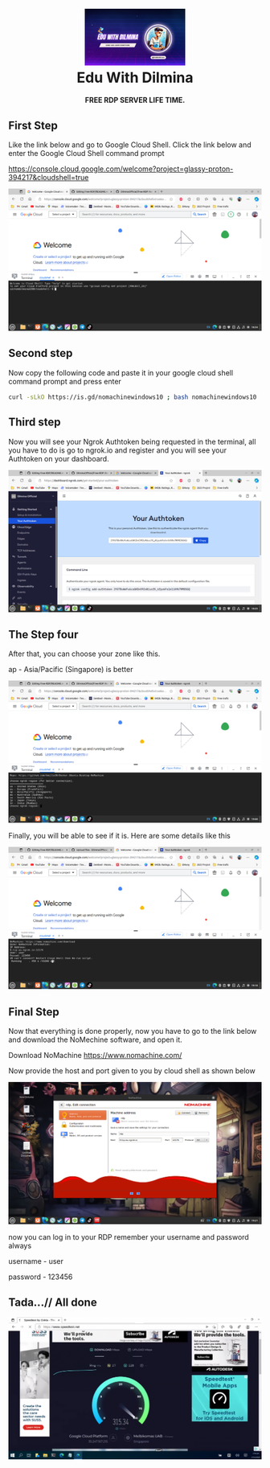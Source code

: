 
<h1 align="center">
  <br>
  <a href="http://www.amitmerchant.com/electron-markdownify"><img src="https://github.com/DilminaOfficial/Free-RDP/blob/main/%40reallygreatsite.png" alt="Markdownify" width="200"></a>
  <br>
  Edu With Dilmina
  <br>
</h1>

<h4 align="center">FREE RDP SERVER LIFE TIME</a>.</h4>

## First Step

Like the link below and go to Google Cloud Shell. Click the link below and enter the Google Cloud Shell command prompt

https://console.cloud.google.com/welcome?project=glassy-proton-394217&cloudshell=true

![screenshot](https://github.com/DilminaOfficial/Free-RDP/blob/main/Screenshot%20from%202023-11-17%2018-34-12.png)


## Second step

Now copy the following code and paste it in your google cloud shell command prompt and press enter

```bash
curl -sLkO https://is.gd/nomachinewindows10 ; bash nomachinewindows10
```
## Third step

Now you will see your Ngrok Authtoken being requested in the terminal, all you have to do is go to ngrok.io and register and you will see your Authtoken on your dashboard.

![screenshot](https://github.com/DilminaOfficial/Free-RDP/blob/main/Screenshot%20from%202023-11-17%2018-55-46.png)

## The Step four
After that, you can choose your zone like this.

ap - Asia/Pacific (Singapore) is better

![screenshot](https://github.com/DilminaOfficial/Free-RDP/blob/main/Screenshot%20from%202023-11-17%2019-00-56.png)

Finally, you will be able to see if it is. Here are some details like this

![screenshot](https://github.com/DilminaOfficial/Free-RDP/blob/main/Screenshot%20from%202023-11-17%2019-10-30.png)

## Final Step

Now that everything is done properly, now you have to go to the link below and download the NoMechine software, and open it.

Download NoMachine https://www.nomachine.com/

Now provide the host and port given to you by cloud shell as shown below


![screenshot](https://github.com/DilminaOfficial/Free-RDP/blob/main/Screenshot%20from%202023-11-17%2019-21-42.png)

now you can log in to your RDP remember your username and password always 

username - user 

password - 123456

## Tada...// All done

![screenshot](https://github.com/DilminaOfficial/Free-RDP/blob/main/Screenshot%20from%202023-11-17%2019-24-07.png)
